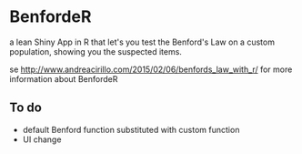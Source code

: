 # BenfordeR
a lean Shiny App in R that let's you test the Benford's Law on a custom population, showing you the suspected items.

se http://www.andreacirillo.com/2015/02/06/benfords_law_with_r/ for more information about BenfordeR

## To do

- default Benford function substituted with custom function
- UI change
